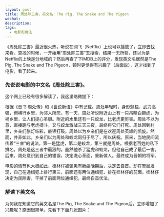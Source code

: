 ```yaml
---
layout: post
title: 周处除三害，英文名：The Pig, The Snake and The Pigeon
wechat: 
description: 
tags:
  - 电影和佛法
---
```

《周处除三害》最近很火热，听说在网飞（Netflix）上也可以播放了，立即去找来看。查找的时候，一开始用“周处除三害”去搜索，结果一无所获，还以为是Netflix的上映是分地域的？然后再查了下IMDB上的评分，发现英文名居然是The Pig, The Snake and The Pigeon，顿时更觉得有兴趣了（后面说），这才找到了电影，看了起来。

### 先说说电影的中文名《周处除三害》。

这个网上已经有很多解读了，我这里略微提下：

根据《晋书·周处传》和《世说新语》中有记载。周处年轻时，身形魁梧，武力高强，但横行乡里，为邻人所厌。有一天，周处听说附近山上有一只吊睛白额虎，为祸乡里，让人们提心吊胆。附近的水里还有一只蛟龙，比老虎更厉害。周处不以为意，直接跑与老虎搏斗，又与蛟龙激战三天三夜，最终将它们打死。周处回到村里，乡亲们张灯结彩，敲锣打鼓。周处以为乡亲们是在欢迎周处英雄的凯旋。然而，并非如此，乡亲们以为周处和蛟龙同归于尽了，所以庆祝。原来，当地民间流传着“三害”的说法，第一是猛虎，第二是蛟龙，第三就是周处。根据老百姓的私下排名，周处是这三者中最狠的。虽然他杀了猛虎和蛟龙，但他自己成了最后一害。后来，周处意识到自己的错误，决定洗心革面，重新做人。最终成为晋朝的将军。

电影的情节也大概如此，桂林仔被骗患有肺癌晚期后，决定去自首。却在警局发现，自己在通缉犯上排行第三，前面还有两位通缉犯，排在桂林仔的前面。桂林仔决定为民除害，干掉了前面两位通缉犯，最终自首伏法。

### 解读下英文名

为何我在知道它的英文名是The Pig, The Snake and The Pigeon后，立即增加了兴趣呢？原因很简单。先看下下面几张图片：

